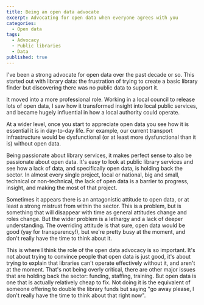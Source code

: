 ```yaml
---
title: Being an open data advocate
excerpt: Advocating for open data when everyone agrees with you
categories:
  - Open data
tags:
  - Advocacy
  - Public libraries
  - Data
published: true
---
```


I've been a strong advocate for open data over the past decade or so. This started out with library data: the frustration of trying to create a basic library finder but discovering there was no public data to support it. 

It moved into a more professional role. Working in a local council to release lots of open data, I saw how it transformed insight into local public services, and became hugely influential in how a local authority could operate.

At a wider level, once you start to appreciate open data you see how it is essential it is in day-to-day life. For example, our current transport infrastructure would be dysfunctional (or at least more dysfunctional than it is) without open data.

Being passionate about library services, it makes perfect sense to also be passionate about open data. It's easy to look at public library services and see how a lack of data, and specifically open data, is holding back the sector. In almost every single project, local or national, big and small, technical or non-technical, the lack of open data is a barrier to progress, insight, and making the most of that project.

Sometimes it appears there is an antagonistic attitude to open data, or at least a strong mistrust from within the sector. This is a problem, but is something that will disappear with time as general attitudes change and roles change. But the wider problem is a lethargy and a lack of deeper understanding. The overriding attitude is that sure, open data would be good (yay for transparency!), but we're pretty busy at the moment, and don't really have the time to think about it.

This is where I think the role of the open data advocacy is so important. It's not about trying to convince people that open data is just good, it's about trying to explain that libraries can't operate effectively without it, and aren't at the moment. That's not being overly critical, there are other major issues that are holding back the sector: funding, staffing, training. But open data is one that is actually relatively cheap to fix. Not doing it is the equivalent of someone offering to double the library funds but saying "go away please, I don't really have the time to think about that right now".
